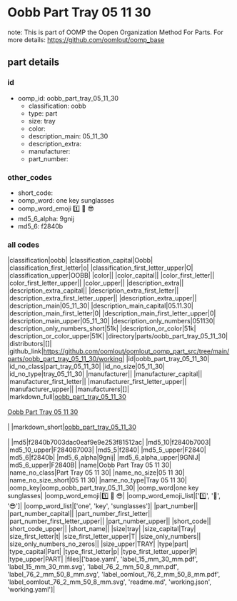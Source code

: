 # Oobb Part Tray 05 11 30  

note: This is part of OOMP the Oopen Organization Method For Parts. For more details: https://github.com/oomlout/oomp_base

##  part details





### id
* oomp_id: oobb_part_tray_05_11_30
  * classification: oobb
  * type: part
  * size: tray
  * color: 
  * description_main: 05_11_30
  * description_extra: 
  * manufacturer: 
  * part_number: 

### other_codes
* short_code: 
* oomp_word: one key sunglasses
* oomp_word_emoji :one: :key: :sunglasses:
* md5_6_alpha: 9gnij
* md5_6: f2840b

### all codes 
|classification|oobb|
|classification_capital|Oobb|
|classification_first_letter|o|
|classification_first_letter_upper|O|
|classification_upper|OOBB|
|color||
|color_capital||
|color_first_letter||
|color_first_letter_upper||
|color_upper||
|description_extra||
|description_extra_capital||
|description_extra_first_letter||
|description_extra_first_letter_upper||
|description_extra_upper||
|description_main|05_11_30|
|description_main_capital|05.11.30|
|description_main_first_letter|0|
|description_main_first_letter_upper|0|
|description_main_upper|05_11_30|
|description_only_numbers|051130|
|description_only_numbers_short|51k|
|description_or_color|51k|
|description_or_color_upper|51K|
|directory|parts/oobb_part_tray_05_11_30|
|distributors|[]|
|github_link|https://github.com/oomlout/oomlout_oomp_part_src/tree/main/parts/oobb_part_tray_05_11_30/working|
|id|oobb_part_tray_05_11_30|
|id_no_class|part_tray_05_11_30|
|id_no_size|05_11_30|
|id_no_type|tray_05_11_30|
|manufacturer||
|manufacturer_capital||
|manufacturer_first_letter||
|manufacturer_first_letter_upper||
|manufacturer_upper||
|manufacturers|[]|
|markdown_full|[oobb_part_tray_05_11_30](https://github.com/oomlout/oomlout_oomp_part_src/tree/main/parts/oobb_part_tray_05_11_30/working)<br>[](https://github.com/oomlout/oomlout_oomp_part_src/tree/main/parts/oobb_part_tray_05_11_30/working)<br>[Oobb Part Tray 05 11 30](https://github.com/oomlout/oomlout_oomp_part_src/tree/main/parts/oobb_part_tray_05_11_30/working)<br><br>|
|markdown_short|[oobb_part_tray_05_11_30](https://github.com/oomlout/oomlout_oomp_part_src/tree/main/parts/oobb_part_tray_05_11_30/working)<br><br>|
|md5|f2840b7003dac0eaf9e9e253f81512ac|
|md5_10|f2840b7003|
|md5_10_upper|F2840B7003|
|md5_5|f2840|
|md5_5_upper|F2840|
|md5_6|f2840b|
|md5_6_alpha|9gnij|
|md5_6_alpha_upper|9GNIJ|
|md5_6_upper|F2840B|
|name|Oobb Part Tray 05 11 30|
|name_no_class|Part Tray 05 11 30|
|name_no_size|05 11 30|
|name_no_size_short|05 11 30|
|name_no_type|Tray 05 11 30|
|oomp_key|oomp_oobb_part_tray_05_11_30|
|oomp_word|one key sunglasses|
|oomp_word_emoji|:one: :key: :sunglasses:|
|oomp_word_emoji_list|[':one:', ':key:', ':sunglasses:']|
|oomp_word_list|['one', 'key', 'sunglasses']|
|part_number||
|part_number_capital||
|part_number_first_letter||
|part_number_first_letter_upper||
|part_number_upper||
|short_code||
|short_code_upper||
|short_name||
|size|tray|
|size_capital|Tray|
|size_first_letter|t|
|size_first_letter_upper|T|
|size_only_numbers||
|size_only_numbers_no_zeros||
|size_upper|TRAY|
|type|part|
|type_capital|Part|
|type_first_letter|p|
|type_first_letter_upper|P|
|type_upper|PART|
|files|['base.yaml', 'label_15_mm_30_mm.pdf', 'label_15_mm_30_mm.svg', 'label_76_2_mm_50_8_mm.pdf', 'label_76_2_mm_50_8_mm.svg', 'label_oomlout_76_2_mm_50_8_mm.pdf', 'label_oomlout_76_2_mm_50_8_mm.svg', 'readme.md', 'working.json', 'working.yaml']|
